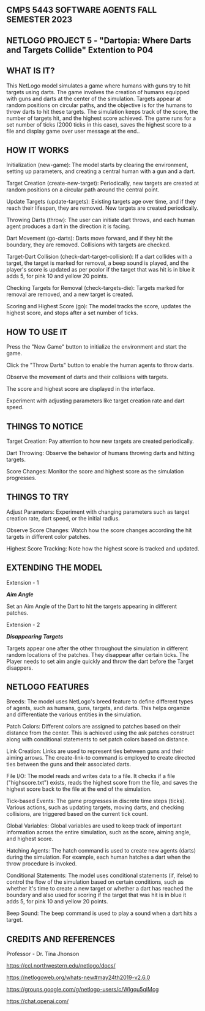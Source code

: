 ## CMPS 5443 SOFTWARE AGENTS FALL SEMESTER 2023

## NETLOGO PROJECT 5 - "Dartopia: Where Darts and Targets Collide" Extention to P04

## WHAT IS IT?

This NetLogo model simulates a game where humans with guns try to hit targets using darts. The game involves the creation of humans equipped with guns and darts at the center of the simulation. Targets appear at random positions on circular paths, and the objective is for the humans to throw darts to hit these targets. The simulation keeps track of the score, the number of targets hit, and the highest score achieved. The game runs for a set number of ticks (2000 ticks in this case), saves the highest score to a file and display game over user message at the end..

## HOW IT WORKS

Initialization (new-game): The model starts by clearing the environment, setting up parameters, and creating a central human with a gun and a dart.

Target Creation (create-new-target): Periodically, new targets are created at random positions on a circular path around the central point.

Update Targets (update-targets): Existing targets age over time, and if they reach their lifespan, they are removed. New targets are created periodically.

Throwing Darts (throw): The user can initiate dart throws, and each human agent produces a dart in the direction it is facing.

Dart Movement (go-darts): Darts move forward, and if they hit the boundary, they are removed. Collisions with targets are checked.

Target-Dart Collision (check-dart-target-collision): If a dart collides with a target, the target is marked for removal, a beep sound is played, and the player's score is updated as per pcolor if the target that was hit is in blue it adds 5, for pink 10 and yellow 20 points.

Checking Targets for Removal (check-targets-die): Targets marked for removal are removed, and a new target is created.

Scoring and Highest Score (go): The model tracks the score, updates the highest score, and stops after a set number of ticks.

## HOW TO USE IT

Press the "New Game" button to initialize the environment and start the game.

Click the "Throw Darts" button to enable the human agents to throw darts.

Observe the movement of darts and their collisions with targets.

The score and highest score are displayed in the interface.

Experiment with adjusting parameters like target creation rate and dart speed.

## THINGS TO NOTICE

Target Creation: Pay attention to how new targets are created periodically.

Dart Throwing: Observe the behavior of humans throwing darts and hitting targets.

Score Changes: Monitor the score and highest score as the simulation progresses.

## THINGS TO TRY

Adjust Parameters: Experiment with changing parameters such as target creation rate, dart speed, or the initial radius.

Observe Score Changes: Watch how the score changes according the hit targets in different color patches.

Highest Score Tracking: Note how the highest score is tracked and updated.

## EXTENDING THE MODEL

Extension - 1

***Aim Angle***

Set an Aim Angle of the Dart to hit the targets appearing in different patches.

Extension - 2

***Disappearing Targets***

Targets appear one after the other throughout the simulation in different random locations of the patches. They disappear after certain ticks.
The Player needs to set aim angle quickly and throw the dart before the Target disappers.




## NETLOGO FEATURES

Breeds: The model uses NetLogo's breed feature to define different types of agents, such as humans, guns, targets, and darts. This helps organize and differentiate the various entities in the simulation.

Patch Colors: Different colors are assigned to patches based on their distance from the center. This is achieved using the ask patches construct along with conditional statements to set patch colors based on distance.

Link Creation: Links are used to represent ties between guns and their aiming arrows. The create-link-to command is employed to create directed ties between the guns and their associated darts.

File I/O: The model reads and writes data to a file. It checks if a file ("highscore.txt") exists, reads the highest score from the file, and saves the highest score back to the file at the end of the simulation.

Tick-based Events: The game progresses in discrete time steps (ticks). Various actions, such as updating targets, moving darts, and checking collisions, are triggered based on the current tick count.

Global Variables: Global variables are used to keep track of important information across the entire simulation, such as the score, aiming angle, and highest score.

Hatching Agents: The hatch command is used to create new agents (darts) during the simulation. For example, each human hatches a dart when the throw procedure is invoked.

Conditional Statements: The model uses conditional statements (if, ifelse) to control the flow of the simulation based on certain conditions, such as whether it's time to create a new target or whether a dart has reached the boundary and also used for scoring if the target that was hit is in blue it adds 5, for pink 10 and yellow 20 points.

Beep Sound: The beep command is used to play a sound when a dart hits a target.

## CREDITS AND REFERENCES

Professor - Dr. Tina Jhonson

https://ccl.northwestern.edu/netlogo/docs/

https://netlogoweb.org/whats-new#may24th2019-v2.6.0

https://groups.google.com/g/netlogo-users/c/WIgqu5qlMcg

https://chat.openai.com/
